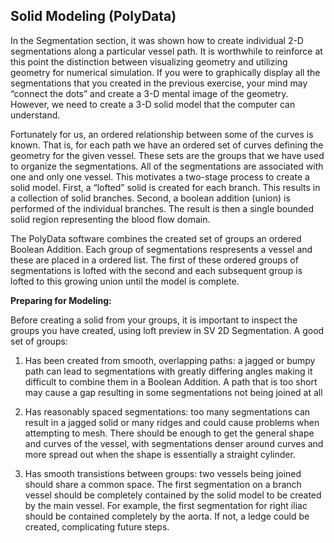 ## Solid Modeling (PolyData) ##

In the Segmentation section, it was shown how to create individual 2-D segmentations along a particular vessel path. It is worthwhile to reinforce at this point the distinction between visualizing geometry and utilizing geometry for numerical simulation. If you were to graphically display all the segmentations that you created in the previous exercise, your mind may “connect the dots” and create a 3-D mental image of the geometry. However, we need to create a 3-D solid model that the computer can understand.

Fortunately for us, an ordered relationship between some of the curves is known. That is, for each path we have an ordered set of curves defining the geometry for the given vessel. These sets are the groups that we have used to organize the segmentations. All of the segmentations are associated with one and only one vessel. This motivates a two-stage process to create a solid model. First, a “lofted” solid is created for each branch. This results in a collection of solid branches. Second, a boolean addition (union) is performed of the individual branches. The result is then a single bounded solid region representing the blood flow domain.

The PolyData software combines the created set of groups an ordered Boolean Addition. Each group of segmentations respresents a vessel and these are placed in a ordered list. The first of these ordered groups of segmentations is lofted with the second and each subsequent group is lofted to this growing union until the model is complete.

**Preparing for Modeling:**

Before creating a solid from your groups, it is important to inspect the groups you have created, using loft preview in SV 2D Segmentation. A good set of groups:

1. Has been created from smooth, overlapping paths: a jagged or bumpy path can lead to segmentations with greatly differing angles making it difficult to combine them in a Boolean Addition. A path that is too short may cause a gap resulting in some segmentations not being joined at all

2. Has reasonably spaced segmentations: too many segmentations can result in a jagged solid or many ridges and could cause problems when attempting to mesh. There should be enough to get the general shape and curves of the vessel, with segmentations denser around curves and more spread out when the shape is essentially a straight cylinder.

3. Has smooth transistions between groups: two vessels being joined should share a common space. The first segmentation on a branch vessel should be completely contained by the solid model to be created by the main vessel. For example, the first segmentation for right iliac should be contained completely by the aorta. If not, a ledge could be created, complicating future steps.

